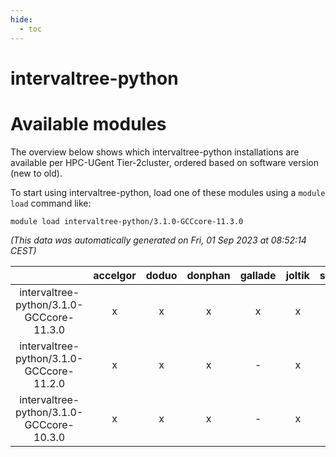 ```yaml
---
hide:
  - toc
---
```


intervaltree-python
===================

# Available modules


The overview below shows which intervaltree-python installations are available per HPC-UGent Tier-2cluster, ordered based on software version (new to old).

To start using intervaltree-python, load one of these modules using a `module load` command like:

```shell
module load intervaltree-python/3.1.0-GCCcore-11.3.0
```

*(This data was automatically generated on Fri, 01 Sep 2023 at 08:52:14 CEST)*  

| |accelgor|doduo|donphan|gallade|joltik|skitty|swalot|victini|
| :---: | :---: | :---: | :---: | :---: | :---: | :---: | :---: | :---: |
|intervaltree-python/3.1.0-GCCcore-11.3.0|x|x|x|x|x|x|x|x|
|intervaltree-python/3.1.0-GCCcore-11.2.0|x|x|x|-|x|x|x|x|
|intervaltree-python/3.1.0-GCCcore-10.3.0|x|x|x|-|x|x|x|x|
